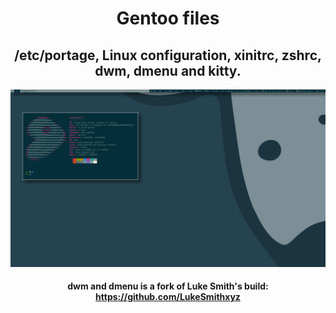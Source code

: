 <div align="center">

# Gentoo files
## /etc/portage, Linux configuration, xinitrc, zshrc, dwm, dmenu and kitty.
![Screenshot](gentoolinux.png)</br>
#### dwm and dmenu is a fork of Luke Smith's build: https://github.com/LukeSmithxyz

 </div>

